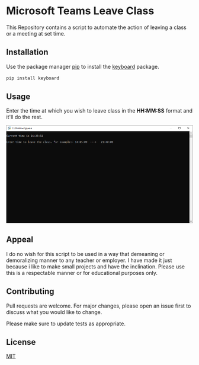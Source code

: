 # Microsoft Teams Leave Class

This Repository contains a script to automate the action of leaving a class or a meeting at set time.

## Installation

Use the package manager [pip](https://pip.pypa.io/en/stable/) to install the [keyboard](https://pypi.org/project/keyboard/) package.

```bash
pip install keyboard
```

## Usage
Enter the time at which you wish to leave class in the **HH:MM:SS** format and it'll do the rest. 

![Leave Class](Leave%20Class.png)

## Appeal

I do no wish for this script to be used in a way that demeaning or demoralizing manner to any teacher or employer. I have made it just because i like to make small projects and have the inclination. Please use this is a respectable manner or for educational purposes only.  

## Contributing
Pull requests are welcome. For major changes, please open an issue first to discuss what you would like to change.

Please make sure to update tests as appropriate.

## License
[MIT](https://choosealicense.com/licenses/mit/)